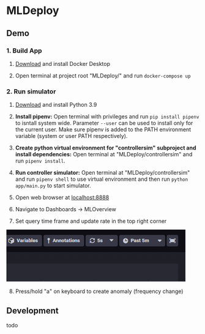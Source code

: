 # MLDeploy

## Demo
### 1. Build App
1. [Download](https://www.docker.com/products/docker-desktop/) and install Docker Desktop

2. Open terminal at project root "MLDeploy/" and run `docker-compose up`

### 2. Run simulator
1. [Download](https://www.python.org/downloads/) and install Python 3.9

2. **Install pipenv:** Open terminal with privileges and run `pip install pipenv` to isntall system wide. Parameter `--user` can be used to install only for the current user. Make sure pipenv is added to the PATH environment variable (system or user PATH respectively).

3. **Create python virtual environment for "controllersim" subproject and install dependencies:** Open terminal at "MLDeploy/controllersim" and run `pipenv install`. 

4. **Run controller simulator:** Open terminal at "MLDeploy/controllersim" and run `pipenv shell` to use virtual environment and then run `python app/main.py` to start simulator. 

5. Open web browser at [localhost:8888](http://localhost:8888/)

6. Navigate to Dashboards &rarr; MLOverview

7. Set query time frame and update rate in the top right corner

![](/docs/images/chronograph_dashboard.png "Chronograph Dashboard")

8. Press/hold "a" on keyboard to create anomaly (frequency change)

## Development
todo